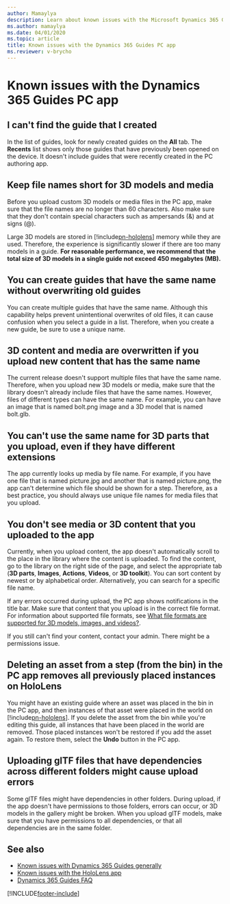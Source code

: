 ```yaml
---
author: Mamaylya
description: Learn about known issues with the Microsoft Dynamics 365 Guides PC app.
ms.author: mamaylya
ms.date: 04/01/2020
ms.topic: article
title: Known issues with the Dynamics 365 Guides PC app
ms.reviewer: v-brycho
---
```


# Known issues with the Dynamics 365 Guides PC app

## I can't find the guide that I created

In the list of guides, look for newly created guides on the **All** tab. The **Recents** list shows only those guides that have previously been opened on the device. It doesn't include guides that were recently created in the PC authoring app. 

## Keep file names short for 3D models and media

Before you upload custom 3D models or media files in the PC app, make sure that the file names are no longer than 60 characters. Also make sure that they don't contain special characters such as ampersands (&) and at signs (@). 

Large 3D models are stored in [!include[pn-hololens](../includes/pn-hololens.md)] memory while they are used. Therefore, the experience is significantly slower if there are too many models in a guide. **For reasonable performance, we recommend that the total size of 3D models in a single guide not exceed 450 megabytes (MB).** 

## You can create guides that have the same name without overwriting old guides

You can create multiple guides that have the same name. Although this capability helps prevent unintentional overwrites of old files, it can cause confusion when you select a guide in a list. Therefore, when you create a new guide, be sure to use a unique name.

## 3D content and media are overwritten if you upload new content that has the same name

The current release doesn't support multiple files that have the same name. Therefore, when you upload new 3D models or media, make sure that the library doesn't already include files that have the same names. However, files of different types can have the same name. For example, you can have an image that is named bolt.png image and a 3D model that is named bolt.glb.

## You can't use the same name for 3D parts that you upload, even if they have different extensions

The app currently looks up media by file name. For example, if you have one file that is named picture.jpg and another that is named picture.png, the app can't determine which file should be shown for a step. Therefore, as a best practice, you should always use unique file names for media files that you upload.

## You don't see media or 3D content that you uploaded to the app

Currently, when you upload content, the app doesn't automatically scroll to the place in the library where the content is uploaded. To find the content, go to the library on the right side of the page, and select the appropriate tab (**3D parts**, **Images**, **Actions**, **Videos**, or **3D toolkit**). You can sort content by newest or by alphabetical order. Alternatively, you can search for a specific file name. 

If any errors occurred during upload, the PC app shows notifications in the title bar. Make sure that content that you upload is in the correct file format. For information about supported file formats, see [What file formats are supported for 3D models, images, and videos?](#what-file-formats-are-supported-for-3d-models-images-and-videos). 

If you still can't find your content, contact your admin. There might be a permissions issue. 

## Deleting an asset from a step (from the bin) in the PC app removes all previously placed instances on HoloLens

You might have an existing guide where an asset was placed in the bin in the PC app, and then instances of that asset were placed in the world on [!include[pn-hololens](../includes/pn-hololens.md)]. If you delete the asset from the bin while you're editing this guide, all instances that have been placed in the world are removed. Those placed instances won't be restored if you add the asset again. To restore them, select the **Undo** button in the PC app.

## Uploading glTF files that have dependencies across different folders might cause upload errors

Some glTF files might have dependencies in other folders. During upload, if the app doesn't have permissions to those folders, errors can occur, or 3D models in the gallery might be broken. When you upload glTF models, make sure that you have permissions to all dependencies, or that all dependencies are in the same folder.

## See also

- [Known issues with Dynamics 365 Guides generally](known-issues.md)
- [Known issues with the HoloLens app](known-issues-hololens-app.md)
- [Dynamics 365 Guides FAQ](faq.md)



[!INCLUDE[footer-include](../includes/footer-banner.md)]
